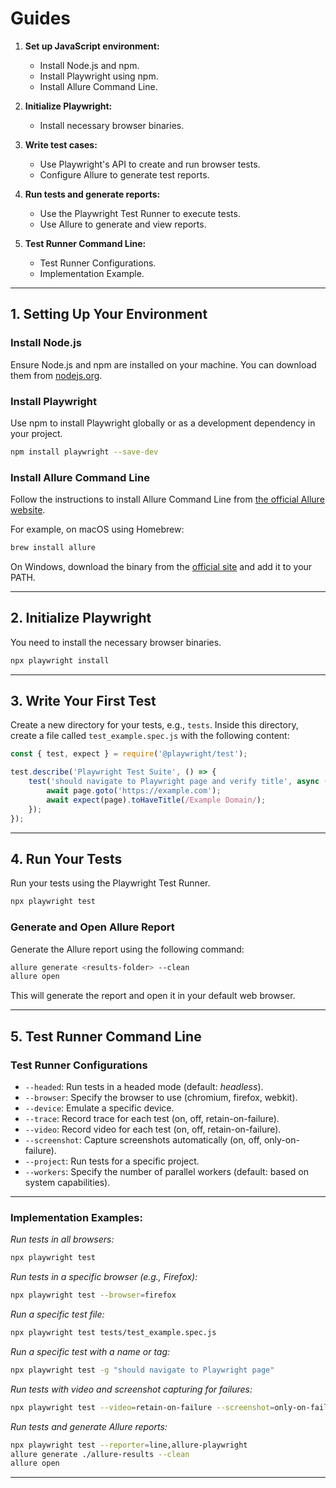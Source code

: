 # Guides

1. **Set up JavaScript environment:**
   - Install Node.js and npm.
   - Install Playwright using npm.
   - Install Allure Command Line.

2. **Initialize Playwright:**
   - Install necessary browser binaries.

3. **Write test cases:**
   - Use Playwright's API to create and run browser tests.
   - Configure Allure to generate test reports.

4. **Run tests and generate reports:**
   - Use the Playwright Test Runner to execute tests.
   - Use Allure to generate and view reports.

5. **Test Runner Command Line:**
   - Test Runner Configurations.
   - Implementation Example.

---

## 1. Setting Up Your Environment

### Install Node.js
Ensure Node.js and npm are installed on your machine. You can download them from [nodejs.org](https://nodejs.org/).

### Install Playwright
Use npm to install Playwright globally or as a development dependency in your project.

```bash
npm install playwright --save-dev
```

### Install Allure Command Line
Follow the instructions to install Allure Command Line from [the official Allure website](https://docs.qameta.io/allure/#_get_started).

For example, on macOS using Homebrew:

```bash
brew install allure
```

On Windows, download the binary from the [official site](https://docs.qameta.io/allure/#_get_started) and add it to your PATH.

---

## 2. Initialize Playwright

You need to install the necessary browser binaries.

```bash
npx playwright install
```

---

## 3. Write Your First Test

Create a new directory for your tests, e.g., `tests`. Inside this directory, create a file called `test_example.spec.js` with the following content:

```javascript
const { test, expect } = require('@playwright/test');

test.describe('Playwright Test Suite', () => {
    test('should navigate to Playwright page and verify title', async ({ page }) => {
        await page.goto('https://example.com');
        await expect(page).toHaveTitle(/Example Domain/);
    });
});
```

---

## 4. Run Your Tests

Run your tests using the Playwright Test Runner.

```bash
npx playwright test
```

### Generate and Open Allure Report

Generate the Allure report using the following command:

```bash
allure generate <results-folder> --clean
allure open
```

This will generate the report and open it in your default web browser.

---

## 5. Test Runner Command Line

### Test Runner Configurations
- `--headed`: Run tests in a headed mode (default: _headless_).
- `--browser`: Specify the browser to use (chromium, firefox, webkit).
- `--device`: Emulate a specific device.
- `--trace`: Record trace for each test (on, off, retain-on-failure).
- `--video`: Record video for each test (on, off, retain-on-failure).
- `--screenshot`: Capture screenshots automatically (on, off, only-on-failure).
- `--project`: Run tests for a specific project.
- `--workers`: Specify the number of parallel workers (default: based on system capabilities).

---

### Implementation Examples:

*Run tests in all browsers:*
```bash
npx playwright test
```

*Run tests in a specific browser (e.g., Firefox):*
```bash
npx playwright test --browser=firefox
```

*Run a specific test file:*
```bash
npx playwright test tests/test_example.spec.js
```

*Run a specific test with a name or tag:*
```bash
npx playwright test -g "should navigate to Playwright page"
```

*Run tests with video and screenshot capturing for failures:*
```bash
npx playwright test --video=retain-on-failure --screenshot=only-on-failure
```

*Run tests and generate Allure reports:*
```bash
npx playwright test --reporter=line,allure-playwright
allure generate ./allure-results --clean
allure open
```

--- 

